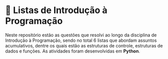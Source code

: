 # 📖 Listas de Introdução à Programação
Neste repositório estão as questões que resolvi ao longo da disciplina de Introdução à Programação, sendo no total 6 listas que abordam assuntos acumulativos, dentre os quais estão as estruturas de controle, estruturas de dados e funções. As atividades foram desenvolvidas em **Python**.
